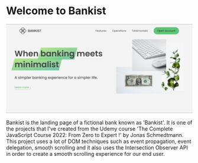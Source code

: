 # Welcome to Bankist
![Bankist image](img/Bankist.jpg)

Bankist is the landing page of a fictional bank known as 'Bankist'. It is one of the projects that I've created from the Udemy course 'The Complete JavaScript Course 2022: From Zero to Expert !' by Jonas Schmedtmann. This project uses a lot of DOM techniques such as event propagation, event delegation, smooth scrolling and it also uses the Intersection Observer API in order to create a smooth scrolling experience for our end user.
